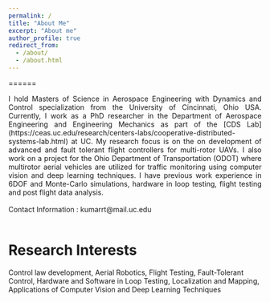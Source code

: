```yaml
---
permalink: /
title: "About Me"
excerpt: "About me"
author_profile: true
redirect_from:
  - /about/
  - /about.html
---
```


======
<div style="text-align: justify"> I hold Masters of Science in Aerospace Engineering with Dynamics and Control specialization from the University of Cincinnati, Ohio USA. Currently, I work as a PhD researcher in the Department of Aerospace Engineering and Engineering Mechanics as part of the [CDS Lab](https://ceas.uc.edu/research/centers-labs/cooperative-distributed-systems-lab.html) at UC. My research focus is on the on development of advanced and fault tolerant flight controllers for multi-rotor UAVs. I also work on a project for the Ohio Department of Transportation (ODOT) where multirotor aerial vehicles are utilized for traffic monitoring using computer vision and deep learning techniques. I have previous work experience in 6DOF and Monte-Carlo simulations, hardware in loop testing, flight testing and post flight data analysis.  </div>

<br />
Contact Information : kumarrt@mail.uc.edu
<br />
<br />

Research Interests
======
Control law development, Aerial Robotics, Flight Testing, Fault-Tolerant Control, Hardware and Software in Loop Testing, Localization and Mapping, Applications of Computer Vision and Deep Learning Techniques
